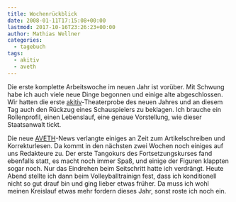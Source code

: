 ```yaml
---
title: Wochenrückblick
date: 2008-01-11T17:15:08+00:00
lastmod: 2017-10-16T23:26:23+00:00
author: Mathias Wellner
categories:
  - tagebuch
tags:
  - akitiv
  - aveth
---
```

Die erste komplette Arbeitswoche im neuen Jahr ist vorüber. Mit Schwung habe ich auch viele neue Dinge begonnen und einige alte abgeschlossen. Wir hatten die erste [akitiv](http://www.aki.ethz.ch/akitiv/)-Theaterprobe des neuen Jahres und an diesem Tag auch den Rückzug eines Schauspielers zu beklagen. Ich brauche ein Rollenprofil, einen Lebenslauf, eine genaue Vorstellung, wie dieser Staatsanwalt tickt. 

Die neue [AVETH](http://www.aveth.ethz.ch)-News verlangte einiges an Zeit zum Artikelschreiben und Korrekturlesen. Da kommt in den nächsten zwei Wochen noch einiges auf uns Redakteure zu. Der erste Tangokurs des Fortsetzungskurses fand ebenfalls statt, es macht noch immer Spaß, und einige der Figuren klappten sogar noch. Nur das Eindrehen beim Seitschritt hatte ich verdrängt. Heute Abend stellte ich dann beim Volleyballtrainign fest, dass ich konditionell nicht so gut drauf bin und ging lieber etwas früher. Da muss ich wohl meinen Kreislauf etwas mehr fordern dieses Jahr, sonst roste ich noch ein.